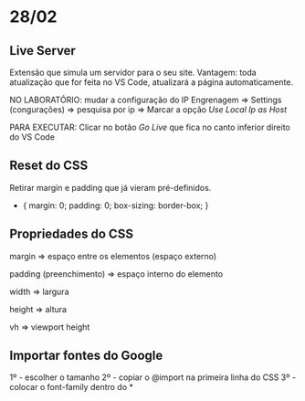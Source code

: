 # 28/02

## Live Server
Extensão que simula um servidor para o seu site.
Vantagem: toda atualização que for feita no VS Code, atualizará a página automaticamente.

NO LABORATÓRIO: mudar a configuração do IP
    Engrenagem => Settings (congurações) => pesquisa por ip => Marcar a opção *Use Local Ip as Host*

PARA EXECUTAR: Clicar no botão *Go Live* que fica no canto inferior direito do VS Code

## Reset do CSS
Retirar margin e padding que já vieram pré-definidos.

* {
    margin: 0;
    padding: 0;
    box-sizing: border-box;
}

## Propriedades do CSS
margin => espaço entre os elementos (espaço externo)

padding (preenchimento) => espaço interno do elemento

width => largura

height => altura

vh => viewport height

## Importar fontes do Google
1º - escolher o tamanho
2º - copiar o @import na primeira linha do CSS
3º - colocar o font-family dentro do *